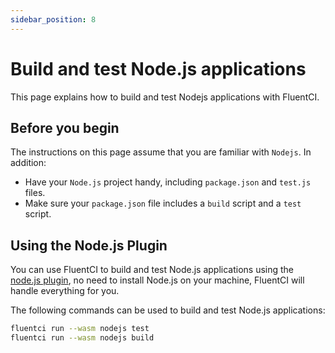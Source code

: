 ```yaml
---
sidebar_position: 8
---
```


# Build and test Node.js applications

This page explains how to build and test Nodejs applications with FluentCI.

## Before you begin

The instructions on this page assume that you are familiar with `Nodejs`. In addition:

- Have your `Node.js` project handy, including `package.json` and `test.js` files.
- Make sure your `package.json` file includes a `build` script and a `test` script.

## Using the Node.js Plugin

You can use FluentCI to build and test Node.js applications using the [node.js plugin](https://github.com/fluent-ci-templates/nodejs-pipeline), no need to install Node.js on your machine, FluentCI will handle everything for you.

The following commands can be used to build and test Node.js applications:

```bash
fluentci run --wasm nodejs test
fluentci run --wasm nodejs build
```
